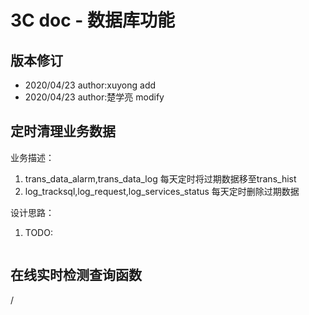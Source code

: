3C doc - 数据库功能
=================
  
版本修订
-----------------------------------

+ 2020/04/23  author:xuyong  add  
+ 2020/04/23  author:楚学亮  modify

定时清理业务数据
-----------------------------------

业务描述：

1. trans_data_alarm,trans_data_log 每天定时将过期数据移至trans_hist
2. log_tracksql,log_request,log_services_status 每天定时删除过期数据

设计思路：

1. TODO:

```sql

```

在线实时检测查询函数
-----------------------------------

/

